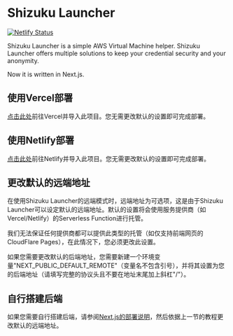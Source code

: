 # Shizuku Launcher

[![Netlify Status](https://api.netlify.com/api/v1/badges/cc4e0b41-47c4-4d44-8c97-afa8eaa8cdc9/deploy-status)](https://app.netlify.com/sites/huac233-launcher-next/deploys)

Shizuku Launcher is a simple AWS Virtual Machine helper. Shizuku Launcher offers multiple solutions to keep your credential security and your anonymity.

Now it is written in Next.js.

## 使用Vercel部署

[点击此处](https://vercel.com/new/import?s=https%3A%2F%2Fgithub.com%2FhiDandelion%2Fshizuku-launcher-next)前往Vercel并导入此项目。您无需更改默认的设置即可完成部署。

## 使用Netlify部署

[点击此处](https://app.netlify.com/start/repos/hiDandelion%2Fshizuku-launcher-next)前往Netlify并导入此项目。您无需更改默认的设置即可完成部署。

## 更改默认的远端地址

在使用Shizuku Launcher的远端模式时，远端地址为可选项，这是由于Shizuku Launcher可以设定默认的远端地址。默认的设置将会使用服务提供商（如Vercel/Netlify）的Serverless Function进行托管。

我们无法保证任何提供商都可以提供此类型的托管（如仅支持前端网页的CloudFlare Pages），在此情况下，您必须更改此设置。

如果您需要更改默认的后端地址，您需要新建一个环境变量"NEXT_PUBLIC_DEFAULT_REMOTE"（变量名不包含引号），并将其设置为您的后端地址（请填写完整的协议头且不要在地址末尾加上斜杠"/"）。

## 自行搭建后端

如果您需要自行搭建后端，请参阅[Next.js的部署说明](https://nextjs.org/docs/deployment)，然后依据上一节的教程更改默认的远端地址。
